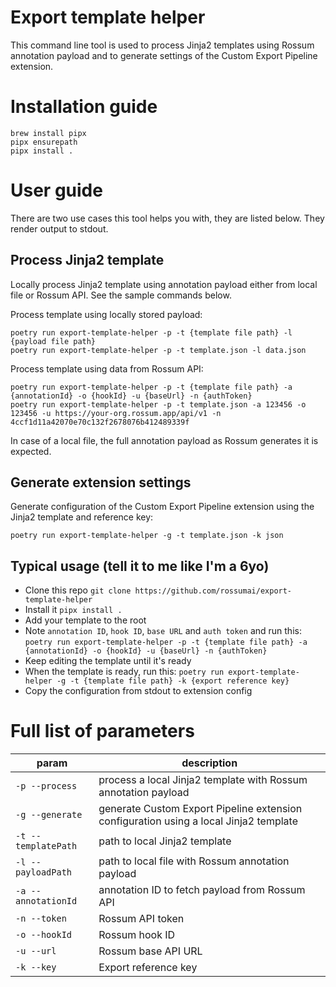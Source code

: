 # Export template helper
This command line tool is used to process Jinja2 templates using Rossum annotation payload and to generate settings of the Custom Export Pipeline extension.

# Installation guide
```
brew install pipx
pipx ensurepath
pipx install .
```

# User guide
There are two use cases this tool helps you with, they are listed below. They render output to stdout.

## Process Jinja2 template
Locally process Jinja2 template using annotation payload either from local file or Rossum API. See the sample commands below.

Process template using locally stored payload:
```
poetry run export-template-helper -p -t {template file path} -l {payload file path}
poetry run export-template-helper -p -t template.json -l data.json
```

Process template using data from Rossum API:
```
poetry run export-template-helper -p -t {template file path} -a {annotationId} -o {hookId} -u {baseUrl} -n {authToken}
poetry run export-template-helper -p -t template.json -a 123456 -o 123456 -u https://your-org.rossum.app/api/v1 -n 4ccf1d11a42070e70c132f2678076b412489339f 
```

In case of a local file, the full annotation payload as Rossum generates it is expected.

## Generate extension settings
Generate configuration of the Custom Export Pipeline extension using the Jinja2 template and reference key:

```
poetry run export-template-helper -g -t template.json -k json
```

## Typical usage (tell it to me like I'm a 6yo)
* Clone this repo `git clone https://github.com/rossumai/export-template-helper`
* Install it `pipx install .`
* Add your template to the root
* Note `annotation ID`, `hook ID`, `base URL` and `auth token` and run this: `poetry run export-template-helper -p -t {template file path} -a {annotationId} -o {hookId} -u {baseUrl} -n {authToken}`
* Keep editing the template until it's ready
* When the template is ready, run this: `poetry run export-template-helper -g -t {template file path} -k {export reference key}`
* Copy the configuration from stdout to extension config

# Full list of parameters
|param|description|
|--|--|
|`-p --process`|process a local Jinja2 template with Rossum annotation payload|
|`-g --generate`|generate Custom Export Pipeline extension configuration using a local Jinja2 template|
|`-t --templatePath`|path to local Jinja2 template|
|`-l --payloadPath`|path to local file with Rossum annotation payload|
|`-a --annotationId`|annotation ID to fetch payload from Rossum API|
|`-n --token`|Rossum API token|
|`-o --hookId`|Rossum hook ID|
|`-u --url`|Rossum base API URL|
|`-k --key`|Export reference key|

